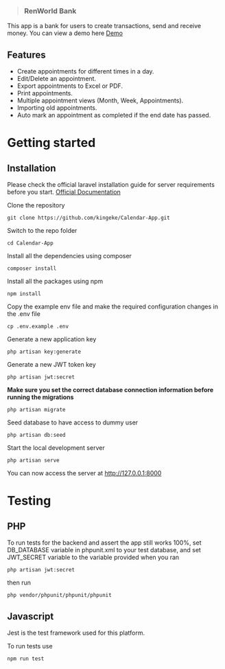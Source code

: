 > ### RenWorld Bank

This app is a bank for users to create transactions, send and receive money. You can view a demo here [Demo](https://calendar-appointments.herokuapp.com/)

## Features

-   Create appointments for different times in a day.
-   Edit/Delete an appointment.
-   Export appointments to Excel or PDF.
-   Print appointments.
-   Multiple appointment views (Month, Week, Appointments).
-   Importing old appointments.
-   Auto mark an appointment as completed if the end date has passed.

# Getting started

## Installation

Please check the official laravel installation guide for server requirements before you start. [Official Documentation](https://laravel.com/docs/5.8/installation)

Clone the repository

    git clone https://github.com/kingeke/Calendar-App.git

Switch to the repo folder

    cd Calendar-App

Install all the dependencies using composer

    composer install

Install all the packages using npm

    npm install

Copy the example env file and make the required configuration changes in the .env file

    cp .env.example .env

Generate a new application key

    php artisan key:generate

Generate a new JWT token key

    php artisan jwt:secret

**Make sure you set the correct database connection information before running the migrations**

    php artisan migrate

Seed database to have access to dummy user

    php artisan db:seed

Start the local development server

    php artisan serve

You can now access the server at http://127.0.0.1:8000

# Testing

## PHP

To run tests for the backend and assert the app still works 100%, set DB_DATABASE variable in phpunit.xml to your test database, and set JWT_SECRET variable to the variable provided when you ran

    php artisan jwt:secret

then run

    php vendor/phpunit/phpunit/phpunit

## Javascript

Jest is the test framework used for this platform.

To run tests use

    npm run test
